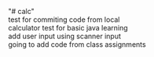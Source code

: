 "# calc" \
test for commiting code from local\
calculator test for basic java learning\
add user input using scanner input\
going to add code from class assignments
